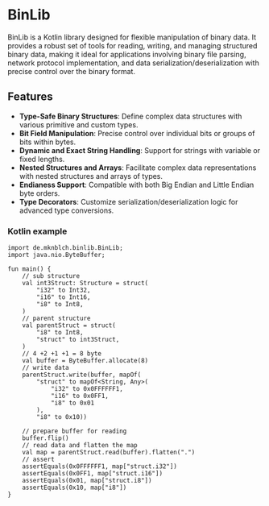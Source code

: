 # BinLib

BinLib is a Kotlin library designed for flexible manipulation of binary data. 
It provides a robust set of tools for reading, writing, and managing structured binary data, 
making it ideal for applications involving binary file parsing, network protocol implementation, 
and data serialization/deserialization with precise control over the binary format.

## Features

- **Type-Safe Binary Structures**: Define complex data structures with various primitive and custom types.
- **Bit Field Manipulation**: Precise control over individual bits or groups of bits within bytes.
- **Dynamic and Exact String Handling**: Support for strings with variable or fixed lengths.
- **Nested Structures and Arrays**: Facilitate complex data representations with nested structures and arrays of types.
- **Endianess Support**: Compatible with both Big Endian and Little Endian byte orders.
- **Type Decorators**: Customize serialization/deserialization logic for advanced type conversions.

### Kotlin example

    import de.mknblch.binlib.BinLib;
    import java.nio.ByteBuffer;
    
    fun main() {
        // sub structure
        val int3Struct: Structure = struct(
            "i32" to Int32,
            "i16" to Int16,
            "i8" to Int8,
        )
        // parent structure
        val parentStruct = struct(
            "i8" to Int8,
            "struct" to int3Struct,
        )
        // 4 +2 +1 +1 = 8 byte
        val buffer = ByteBuffer.allocate(8)
        // write data
        parentStruct.write(buffer, mapOf(
            "struct" to mapOf<String, Any>(
                "i32" to 0x0FFFFFF1,
                "i16" to 0x0FF1,
                "i8" to 0x01
            ),
            "i8" to 0x10))

        // prepare buffer for reading
        buffer.flip()
        // read data and flatten the map
        val map = parentStruct.read(buffer).flatten(".")
        // assert
        assertEquals(0x0FFFFFF1, map["struct.i32"])
        assertEquals(0x0FF1, map["struct.i16"])
        assertEquals(0x01, map["struct.i8"])
        assertEquals(0x10, map["i8"])
    }